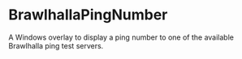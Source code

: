 # BrawlhallaPingNumber
A Windows overlay to display a ping number to one of the available Brawlhalla ping test servers.
